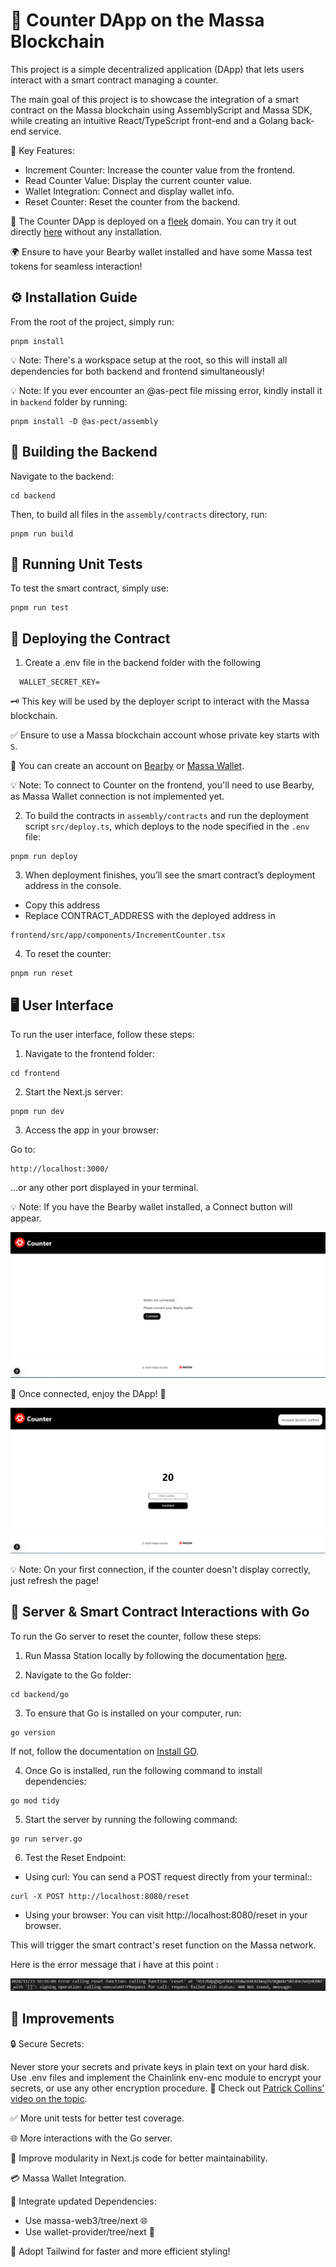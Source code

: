 # 🎉 Counter DApp on the Massa Blockchain

This project is a simple decentralized application (DApp) that lets users interact with a smart contract managing a counter. 

The main goal of this project is to showcase the integration of a smart contract on the Massa blockchain using AssemblyScript and Massa SDK, while creating an intuitive React/TypeScript front-end and a Golang back-end service.

🔑 Key Features:

- Increment Counter: Increase the counter value from the frontend.
- Read Counter Value: Display the current counter value.
- Wallet Integration: Connect and display wallet info.
- Reset Counter: Reset the counter from the backend.


🚀 The Counter DApp is deployed on a [fleek](https://fleek.xyz/) domain. You can try it out directly [here](https://bearby.io/) without any installation.

🌍 Ensure to have your Bearby wallet installed and have some Massa test tokens for seamless interaction!

## ⚙️ Installation Guide

From the root of the project, simply run:

```shell
pnpm install
```
💡 Note: There's a workspace setup at the root, so this will install all dependencies for both backend and frontend simultaneously!

💡 Note: If you ever encounter an @as-pect file missing error, kindly install it in `backend` folder by running:

```shell
pnpm install -D @as-pect/assembly
```
## 🔨 Building the Backend

Navigate to the backend:

```shell
cd backend
```

Then, to build all files in the `assembly/contracts` directory, run: 

```shell
pnpm run build
```

## 🧪 Running Unit Tests

To test the smart contract, simply use:

```shell
pnpm run test
```

## 🚀 Deploying the Contract

1. Create a .env file in the backend folder with the following

```shell
  WALLET_SECRET_KEY=
```
🗝️ This key will be used by the deployer script to interact with the Massa blockchain.

✅ Ensure to use a Massa blockchain account whose private key starts with `S`.

👛 You can create an account on [Bearby](https://bearby.io/) or [Massa Wallet](https://station.massa.net/).

💡 Note: To connect to Counter on the frontend, you'll need to use Bearby, as Massa Wallet connection is not implemented yet.

2. To build the contracts in `assembly/contracts` and run the deployment script `src/deploy.ts`, which deploys to the node specified in the `.env` file:

```shell
pnpm run deploy
```
3. When deployment finishes, you’ll see the smart contract’s deployment address in the console. 

- Copy this address 
- Replace CONTRACT_ADDRESS with the deployed address in 

```shell
frontend/src/app/components/IncrementCounter.tsx
```
4. To reset the counter: 

```shell
pnpm run reset
```

## 🖥️ User Interface 

To run the user interface, follow these steps:

1. Navigate to the frontend folder:

```shell
cd frontend
```
2. Start the Next.js server:

```shell
pnpm run dev
```

3. Access the app in your browser:

Go to: 

```shell
http://localhost:3000/
```
...or any other port displayed in your terminal.

💡 Note: If you have the Bearby wallet installed, a Connect button will appear.



![Connect](counter01.PNG)

🔗 Once connected, enjoy the DApp! 🎉

![Increment](counter02.PNG)

💡 Note: On your first connection, if the counter doesn't display correctly, just refresh the page! 

## 🤖 Server & Smart Contract Interactions with Go

To run the Go server to reset the counter, follow these steps:

1. Run Massa Station locally by following the documentation [here](https://docs.massa.net/docs/massaStation/install).

2. Navigate to the Go folder:

```shell
cd backend/go
```
3. To ensure that Go is installed on your computer, run:

```shell
go version
```

If not, follow the documentation on [Install GO](https://go.dev/doc/install).

4. Once Go is installed, run the following command to install dependencies:

```shell
go mod tidy
```

5. Start the server by running the following command:

```shell
go run server.go
```

6. Test the Reset Endpoint:

- Using curl: You can send a POST request directly from your terminal::

```shell
curl -X POST http://localhost:8080/reset
```

- Using your browser: You can visit http://localhost:8080/reset in your browser.

This will trigger the smart contract's reset function on the Massa network.

Here is the error message that i have at this point : 

![Error Message](server_reset_error.PNG)

## 🌟 Improvements

🔒 Secure Secrets:

Never store your secrets and private keys in plain text on your hard disk. 
Use .env files and implement the Chainlink env-enc module to encrypt your secrets, or use any other encryption procedure. 
🎥 Check out [Patrick Collins' video on the topic](https://www.youtube.com/watch?v=CIbhqRJ4B8I).

✅ More unit tests for better test coverage.

🌐 More interactions with the Go server.

🧩 Improve modularity in Next.js code for better  maintainability.

💳 Massa Wallet Integration.

🌱 Integrate updated Dependencies:

- Use massa-web3/tree/next 🌐
- Use wallet-provider/tree/next 💼

🎨 Adopt Tailwind for faster and more efficient styling!